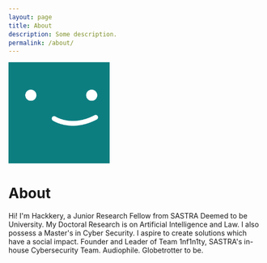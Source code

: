 ```yaml
---
layout: page
title: About
description: Some description.
permalink: /about/
---
```


<img class="img-rounded" src="/assets/img/uploads/profile.png" alt="Hackkery" width="200">

# About

Hi! I'm Hackkery, a Junior Research Fellow from SASTRA Deemed to be University. My Doctoral Research is on Artificial Intelligence and Law. I also possess a Master's in Cyber Security. I aspire to create solutions which have a social impact. Founder and Leader of Team 1nf1n1ty, SASTRA's in-house Cybersecurity Team. Audiophile. Globetrotter to be. 